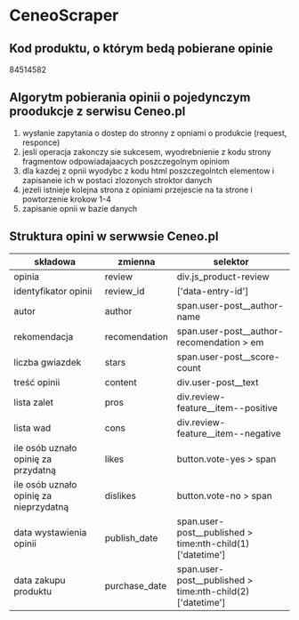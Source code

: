 # CeneoScraper

## Kod produktu, o którym bedą pobierane  opinie 
84514582

## Algorytm pobierania opinii o pojedynczym proodukcje z serwisu Ceneo.pl 

1. wysłanie zapytania o dostep do stronny z opniami o produkcie (request, responce)
2. jesli operacja zakonczy sie sukcesem, wyodrebnienie z kodu strony fragmentow odpowiadajaacych poszczegolnym opiniom 
3. dla kazdej z opnii wyodybc z kodu html  poszczegolntch elementow i zapisaneie ich w postaci zlozonych stroktor danych 
4. jezeli istnieje kolejna strona z opiniami przejescie na ta strone i powtorzenie krokow 1-4
5. zapisanie opnii w bazie danych 

 
## Struktura opini w serwwsie Ceneo.pl
|składowa|zmienna|selektor|
|--------|-------|--------|
|opinia|review|div.js_product-review|
|identyfikator opinii|review_id|['data-entry-id']|
|autor|author|span.user-post__author-name|
|rekomendacja|recomendation|span.user-post__author-recomendation > em|
|liczba gwiazdek|stars|span.user-post__score-count|
|treść opinii|content|div.user-post__text|
|lista zalet|pros|div.review-feature__item--positive|
|lista wad|cons|div.review-feature__item--negative|
|ile osób uznało opinię za przydatną|likes|button.vote-yes > span|
|ile osób uznało opinię za nieprzydatną|dislikes|button.vote-no > span|
|data wystawienia opinii|publish_date|span.user-post__published > time:nth-child(1)['datetime']|
|data zakupu produktu|purchase_date|span.user-post__published > time:nth-child(2)['datetime']|